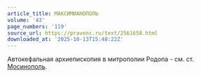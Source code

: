 ```yaml
---
article_title: МАКСИМИАНОПОЛЬ
volume: '43'
page_numbers: '119'
source_url: https://pravenc.ru/text/2561658.html
downloaded_at: '2025-10-13T15:48:22Z'
---
```


Автокефальная архиепископия в митрополии Родопа - см. ст. [Мосинополь](https://pravenc.ru/text/Мосинополь.html).
